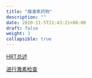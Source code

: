 ```yaml
---
title: "雌激素药物"
description: ""
date: 2020-11-5T21:43:21+08:00
draft: false
weight: 3
collapsible: true
---
```


<a href="../hrt">HRT总述</a>

<a href="../check">进行激素检查</a>
